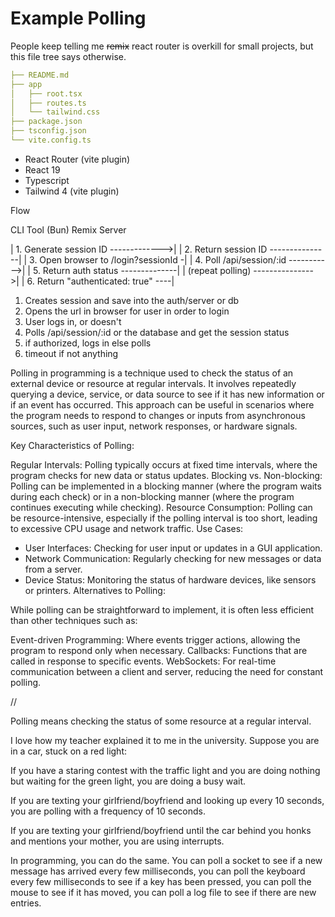# Example Polling

People keep telling me ~~remix~~ react router is overkill for small projects, but this file tree says otherwise.

```yml
├── README.md
├── app
│   ├── root.tsx
│   ├── routes.ts
│   └── tailwind.css
├── package.json
├── tsconfig.json
└── vite.config.ts
```

- React Router (vite plugin)
- React 19
- Typescript
- Tailwind 4 (vite plugin)

Flow

CLI Tool (Bun) Remix Server

| 1. Generate session ID ------------->|
| 2. Return session ID ---------------|
| 3. Open browser to /login?sessionId -|
| 4. Poll /api/session/:id ----------->|
| 5. Return auth status --------------|
| (repeat polling) --------------->|
| 6. Return "authenticated: true" ----|

1. Creates session and save into the auth/server or db
2. Opens the url in browser for user in order to login
3. User logs in, or doesn't
4. Polls /api/session/:id or the database and get the session status
5. if authorized, logs in else polls
6. timeout if not anything

Polling in programming is a technique used to check the status of an external device or resource at regular intervals. It involves repeatedly querying a device, service, or data source to see if it has new information or if an event has occurred. This approach can be useful in scenarios where the program needs to respond to changes or inputs from asynchronous sources, such as user input, network responses, or hardware signals.

Key Characteristics of Polling:

Regular Intervals: Polling typically occurs at fixed time intervals, where the program checks for new data or status updates.
Blocking vs. Non-blocking: Polling can be implemented in a blocking manner (where the program waits during each check) or in a non-blocking manner (where the program continues executing while checking).
Resource Consumption: Polling can be resource-intensive, especially if the polling interval is too short, leading to excessive CPU usage and network traffic.
Use Cases:

- User Interfaces: Checking for user input or updates in a GUI application.
- Network Communication: Regularly checking for new messages or data from a server.
- Device Status: Monitoring the status of hardware devices, like sensors or printers.
  Alternatives to Polling:

While polling can be straightforward to implement, it is often less efficient than other techniques such as:

Event-driven Programming: Where events trigger actions, allowing the program to respond only when necessary.
Callbacks: Functions that are called in response to specific events.
WebSockets: For real-time communication between a client and server, reducing the need for constant polling.

//

Polling means checking the status of some resource at a regular interval.

I love how my teacher explained it to me in the university. Suppose you are in a car, stuck on a red light:

If you have a staring contest with the traffic light and you are doing nothing but waiting for the green light, you are doing a busy wait.

If you are texting your girlfriend/boyfriend and looking up every 10 seconds, you are polling with a frequency of 10 seconds.

If you are texting your girlfriend/boyfriend until the car behind you honks and mentions your mother, you are using interrupts.

In programming, you can do the same. You can poll a socket to see if a new message has arrived every few milliseconds, you can poll the keyboard every few milliseconds to see if a key has been pressed, you can poll the mouse to see if it has moved, you can poll a log file to see if there are new entries.
